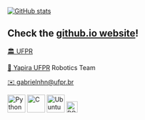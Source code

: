 [![GitHub stats](https://github-readme-stats.vercel.app/api?username=gabrielnhn&hide=stars,issues&show_icons=true&theme=nord)](https://github.com/anuraghazra/github-readme-stats)


## Check the [github.io website](https://gabrielnhn.github.io/)!

[🏛️ UFPR](http://bcc.ufpr.br/)

[🐝 Yapira UFPR](https://www.facebook.com/ufpr.yapira) Robotics Team

[✉️ gabrielnhn@ufpr.br](mailto:gabrielnhn@ufpr.br)



[<img alt="Python" width="40px" src="https://img.icons8.com/color/240/000000/python.png">](https://www.python.org/)
[<img alt="C" width="40px" src="https://cdn.iconscout.com/icon/free/png-512/c-programming-569564.png" />](https://gcc.gnu.org/)
[<img alt="Ubuntu" width="40px" src="https://img.icons8.com/color/96/000000/ubuntu--v1.png">](https://ubuntu.com/)
[<img alt="ROS" height="25px" src="https://upload.wikimedia.org/wikipedia/commons/thumb/b/bb/Ros_logo.svg/1280px-Ros_logo.svg.png" />](https://www.ros.org/)

